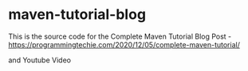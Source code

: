 # maven-tutorial-blog
This is the source code for the Complete Maven Tutorial Blog Post - https://programmingtechie.com/2020/12/05/complete-maven-tutorial/

and Youtube Video
